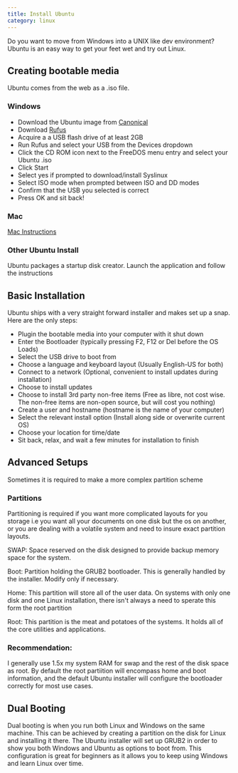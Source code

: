 ```yaml
---
title: Install Ubuntu 
category: linux
---
```


Do you want to move from Windows into a UNIX like dev environment? Ubuntu is an easy way to get your feet wet and try out Linux.

## Creating bootable media
Ubuntu comes from the web as a .iso file.
### Windows
* Download the Ubuntu image from [Canonical](https://www.ubuntu.com/download)
* Download [Rufus](https://rufus.akeo.ie/)
* Acquire a a USB flash drive of at least 2GB
* Run Rufus and select your USB from the Devices dropdown
* Click the CD ROM icon next to the FreeDOS menu entry and select your Ubuntu .iso
* Click Start
* Select yes if prompted to download/install Syslinux
* Select ISO mode when prompted between ISO and DD modes
* Confirm that the USB you selected is correct
* Press OK and sit back!

### Mac
[Mac Instructions](https://tutorials.ubuntu.com/tutorial/tutorial-create-a-usb-stick-on-macos#0)

### Other Ubuntu Install
Ubuntu packages a startup disk creator. Launch the application and follow the instructions

## Basic Installation

Ubuntu ships with a very straight forward installer and makes set up a snap. Here are the only steps:
* Plugin the bootable media into your computer with it shut down
* Enter the Bootloader (typically pressing F2, F12 or Del before the OS Loads)
* Select the USB drive to boot from
* Choose a language and keyboard layout (Usually English-US for both)
* Connect to a network (Optional, convenient to install updates during installation)
* Choose to install updates
* Choose to install 3rd party non-free items (Free as libre, not cost wise. The non-free items are non-open source, but will cost you nothing)
* Create a user and hostname (hostname is the name of your computer)
* Select the relevant install option (Install along side or overwrite current OS)
* Choose your location for time/date
* Sit back, relax, and wait a few minutes for installation to finish

## Advanced Setups
Sometimes it is required to make a more complex partition scheme 

### Partitions
Partitioning is required if you want more complicated layouts for you storage i.e you want all your documents on one disk but the os on another, or you are dealing with a volatile system and need to insure exact partition layouts.

SWAP: Space reserved on the disk designed to provide backup memory space for the system. 

Boot: Partition holding the GRUB2 bootloader. This is generally handled by the installer. Modify only if necessary.

Home: This partition will store all of the user data. On systems with only one disk and one Linux installation, there isn't always a need to sperate this form the root partition

Root: This partition is the meat and potatoes of the systems. It holds all of the core utilities and applications.

### Recommendation:

I generally use 1.5x my system RAM for swap and the rest of the disk space as root. By default the root partiition will encompass home and boot information, and the default Ubuntu installer will configure the bootloader correctly for most use cases.

## Dual Booting

Dual booting is when you run both Linux and Windows on the same machine. This can be achieved by creating a partition on the disk for Linux and installing it there. The Ubuntu installer will set up GRUB2 in order to show you both Windows and Ubuntu as options to boot from. This configuration is great for beginners as it allows you to keep using Windows and learn Linux over time.

